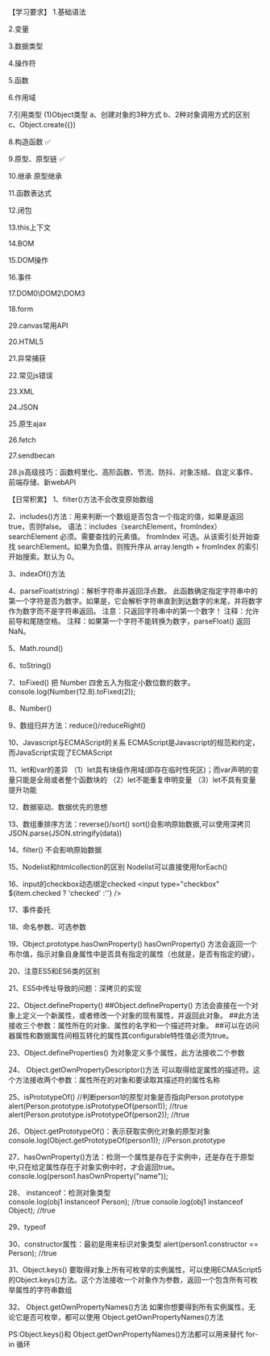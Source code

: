 【学习要求】
1.基础语法

2.变量

3.数据类型

4.操作符

5.函数

6.作用域

7.引用类型
(1)Object类型
a、创建对象的3种方式
b、2种对象调用方式的区别
c、Object.create({})

8.构造函数  ✅

9.原型、原型链    ✅

10.继承 
原型继承    

11.函数表达式

12.闭包

13.this上下文

14.BOM

15.DOM操作

16.事件

17.DOM0\DOM2\DOM3

18.form

29.canvas常用API

20.HTML5

21.异常捕获

22.常见js错误

23.XML

24.JSON

25.原生ajax

26.fetch

27.sendbecan

28.js高级技巧：函数柯里化、高阶函数、节流、防抖、对象冻结、自定义事件、前端存储、新webAPI











【日常积累】
1、filter()方法不会改变原始数组

2、includes()方法：用来判断一个数组是否包含一个指定的值，如果是返回 true，否则false。
语法：includes（searchElement，fromIndex）
searchElement	必须。需要查找的元素值。
fromIndex	    可选。从该索引处开始查找 searchElement。如果为负值，则按升序从 array.length + fromIndex 的索引开始搜索。默认为 0。

3、indexOf()方法


4、parseFloat(string)：解析字符串并返回浮点数。
此函数确定指定字符串中的第一个字符是否为数字。如果是，它会解析字符串直到到达数字的末尾，并将数字作为数字而不是字符串返回。
注意：只返回字符串中的第一个数字！
注释：允许前导和尾随空格。
注释：如果第一个字符不能转换为数字，parseFloat() 返回 NaN。

5、Math.round()

6、toString()

7、toFixed()
把 Number 四舍五入为指定小数位数的数字。
console.log(Number(12.8).toFixed(2));


8、Number()

9、数组归并方法：reduce()/reduceRight()

10、Javascript与ECMAScript的关系
ECMAScript是Javascript的规范和约定，而JavaScript实现了ECMAScript

11、let和var的差异
（1）let具有块级作用域(即存在临时性死区)；而var声明的变量只能是全局或者整个函数块的
（2）let不能重复申明变量
（3）let不具有变量提升功能


12、数据驱动、数据优先的思想


13、数组重排序方法：reverse()/sort()
sort()会影响原始数据,可以使用深拷贝JSON.parse(JSON.stringify(data))

14、filter()
不会影响原始数据

15、Nodelist和htmlcollection的区别
Nodelist可以直接使用forEach()

16、input的checkbox动态绑定checked
  <input type="checkbox" ${item.checked ? 'checked' :''} />

17、事件委托

18、命名参数、可选参数  

19、Object.prototype.hasOwnProperty()
hasOwnProperty() 方法会返回一个布尔值，指示对象自身属性中是否具有指定的属性（也就是，是否有指定的键）。


20、注意ES5和ES6类的区别

21、ES5中传址导致的问题：深拷贝的实现


22、Object.defineProperty()
##Object.defineProperty() 方法会直接在一个对象上定义一个新属性，或者修改一个对象的现有属性，并返回此对象。
##此方法接收三个参数：属性所在的对象、属性的名字和一个描述符对象。
##可以在访问器属性和数据属性间相互转化的属性其configurable特性值必须为true。

23、Object.defineProperties()
为对象定义多个属性，此方法接收二个参数

24、 Object.getOwnPropertyDescriptor()方法
可以取得给定属性的描述符。这个方法接收两个参数：属性所在的对象和要读取其描述符的属性名称

25、isPrototypeOf()
//判断person1的原型对象是否指向Person.prototype
alert(Person.prototype.isPrototypeOf(person1)); //true
alert(Person.prototype.isPrototypeOf(person2)); //true

26、Object.getPrototypeOf()：表示获取实例化对象的原型对象
console.log(Object.getPrototypeOf(person1));   //Person.prototype

27、hasOwnProperty()方法：检测一个属性是存在于实例中，还是存在于原型中,只在给定属性存在于对象实例中时，才会返回true。
console.log(person1.hasOwnProperty("name"));

28、 instanceof：检测对象类型   
console.log(obj1 instanceof Person);  //true
console.log(obj1 instanceof Object);  //true

29、typeof

30、constructor属性：最初是用来标识对象类型
alert(person1.constructor == Person); //true

31、Object.keys()
要取得对象上所有可枚举的实例属性，可以使用ECMAScript5的Object.keys()方法。这个方法接收一个对象作为参数，返回一个包含所有可枚举属性的字符串数组

32、 Object.getOwnPropertyNames()方法
如果你想要得到所有实例属性，无论它是否可枚举，都可以使用 Object.getOwnPropertyNames()方法

PS:Object.keys()和 Object.getOwnPropertyNames()方法都可以用来替代 for-in 循环













